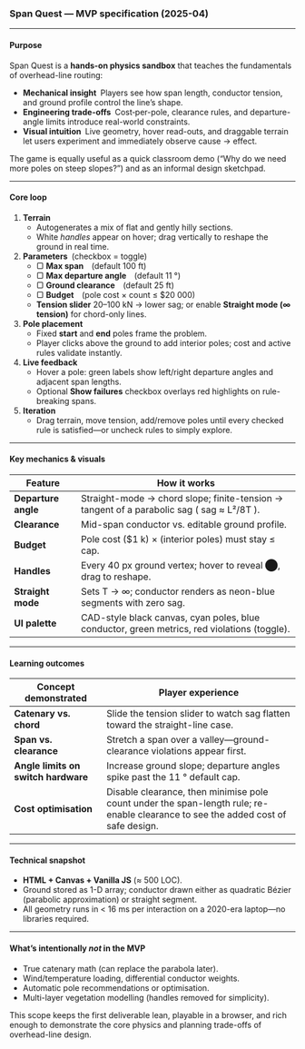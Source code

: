 ### Span Quest — MVP specification (2025-04)

---

#### Purpose  
Span Quest is a **hands-on physics sandbox** that teaches the fundamentals of overhead-line routing:

* **Mechanical insight** Players see how span length, conductor tension, and ground profile control the line’s shape.  
* **Engineering trade-offs** Cost‐per-pole, clearance rules, and departure-angle limits introduce real-world constraints.  
* **Visual intuition** Live geometry, hover read-outs, and draggable terrain let users experiment and immediately observe cause → effect.

The game is equally useful as a quick classroom demo (“Why do we need more poles on steep slopes?”) and as an informal design sketchpad.

---

#### Core loop  

1. **Terrain**  
   * Autogenerates a mix of flat and gently hilly sections.  
   * White *handles* appear on hover; drag vertically to reshape the ground in real time.
2. **Parameters** (checkbox = toggle)  
   * ▢ **Max span** (default 100 ft)  
   * ▢ **Max departure angle** (default 11 °)  
   * ▢ **Ground clearance** (default 25 ft)  
   * ▢ **Budget** (pole cost × count ≤ $20 000)  
   * **Tension slider** 20–100 kN → lower sag; or enable **Straight mode (∞ tension)** for chord-only lines.
3. **Pole placement**  
   * Fixed **start** and **end** poles frame the problem.  
   * Player clicks above the ground to add interior poles; cost and active rules validate instantly.
4. **Live feedback**  
   * Hover a pole: green labels show left/right departure angles and adjacent span lengths.  
   * Optional **Show failures** checkbox overlays red highlights on rule-breaking spans.
5. **Iteration**  
   * Drag terrain, move tension, add/remove poles until every checked rule is satisfied—or uncheck rules to simply explore.

---

#### Key mechanics & visuals  

| Feature | How it works |
|---------|--------------|
| **Departure angle** | Straight-mode → chord slope; finite-tension → tangent of a parabolic sag ( sag ≈ L²/8T ). |
| **Clearance** | Mid-span conductor vs. editable ground profile. |
| **Budget** | Pole cost ($1 k) × (interior poles) must stay ≤ cap. |
| **Handles** | Every 40 px ground vertex; hover to reveal ⬤, drag to reshape. |
| **Straight mode** | Sets T → ∞; conductor renders as neon-blue segments with zero sag. |
| **UI palette** | CAD-style black canvas, cyan poles, blue conductor, green metrics, red violations (toggle). |

---

#### Learning outcomes  

| Concept demonstrated | Player experience |
|----------------------|-------------------|
| **Catenary vs. chord** | Slide the tension slider to watch sag flatten toward the straight-line case. |
| **Span vs. clearance** | Stretch a span over a valley—ground-clearance violations appear first. |
| **Angle limits on switch hardware** | Increase ground slope; departure angles spike past the 11 ° default cap. |
| **Cost optimisation** | Disable clearance, then minimise pole count under the span-length rule; re-enable clearance to see the added cost of safe design. |

---

#### Technical snapshot  

* **HTML + Canvas + Vanilla JS** (≈ 500 LOC).  
* Ground stored as 1-D array; conductor drawn either as quadratic Bézier (parabolic approximation) or straight segment.  
* All geometry runs in < 16 ms per interaction on a 2020-era laptop—no libraries required.

---

#### What’s intentionally *not* in the MVP  

* True catenary math (can replace the parabola later).  
* Wind/temperature loading, differential conductor weights.  
* Automatic pole recommendations or optimisation.  
* Multi-layer vegetation modelling (handles removed for simplicity).

This scope keeps the first deliverable lean, playable in a browser, and rich enough to demonstrate the core physics and planning trade-offs of overhead-line design.